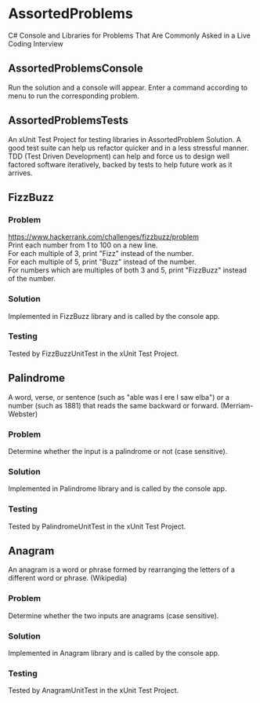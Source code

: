 # AssortedProblems
C# Console and Libraries for Problems That Are Commonly Asked in a Live Coding Interview
## AssortedProblemsConsole
Run the solution and a console will appear. Enter a command according to menu to run the corresponding problem.
## AssortedProblemsTests
An xUnit Test Project for testing libraries in AssortedProblem Solution. A good test suite can help us refactor quicker and in a less stressful manner. TDD (Test Driven Development) can help and force us to design well factored software iteratively, backed by tests to help future work as it arrives.
## FizzBuzz
### Problem
https://www.hackerrank.com/challenges/fizzbuzz/problem</br>
Print each number from 1 to 100 on a new line.</br>
For each multiple of 3, print "Fizz" instead of the number.</br>
For each multiple of 5, print "Buzz" instead of the number.</br>
For numbers which are multiples of both 3 and 5, print "FizzBuzz" instead of the number. </br>
### Solution
Implemented in FizzBuzz library and is called by the console app.
### Testing
Tested by FizzBuzzUnitTest in the xUnit Test Project.
## Palindrome
A word, verse, or sentence (such as "able was I ere I saw elba") or a number (such as 1881) that reads the same backward or forward. (Merriam-Webster)
### Problem
Determine whether the input is a palindrome or not (case sensitive).
### Solution
Implemented in Palindrome library and is called by the console app.
### Testing
Tested by PalindromeUnitTest in the xUnit Test Project.
## Anagram
An anagram is a word or phrase formed by rearranging the letters of a different word or phrase. (Wikipedia)
### Problem
Determine whether the two inputs are anagrams (case sensitive).
### Solution
Implemented in Anagram library and is called by the console app.
### Testing
Tested by AnagramUnitTest in the xUnit Test Project.
